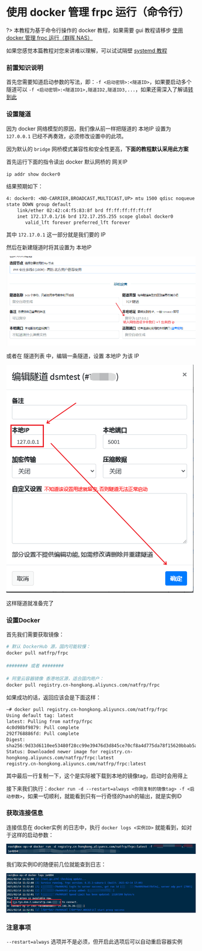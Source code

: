 # 使用 docker 管理 frpc 运行（命令行）

?> 本教程为基于命令行操作的 docker 教程，如果需要 gui 教程请移步 [使用 docker 管理 frpc 运行（群晖 NAS）](/frpc/usage/docker-syno)

如果您感觉本篇教程对您来讲难以理解，可以试试隔壁 [systemd 教程](/frpc/service/systemd)

### 前置知识说明

首先您需要知道启动参数的写法，即：`-f <启动密钥>:<隧道ID>`，如果要启动多个隧道可以 `-f <启动密钥>:<隧道ID1>,隧道ID2,隧道ID3,...`，如果还需深入了解请[转到此](/frpc/manual#从命令行启动)

### 设置隧道

因为 docker 网络模型的原因，我们像从前一样把隧道的 本地IP 设置为 `127.0.0.1` 已经不再奏效，必须修改设置中的此项。

因为默认的 `bridge` 网桥模式兼容性和安全性更高，**下面的教程默认采用此方案**

首先运行下面的指令读出 docker 默认网桥的 网关IP

`ip addr show docker0`

结果预期如下：

```
4: docker0: <NO-CARRIER,BROADCAST,MULTICAST,UP> mtu 1500 qdisc noqueue state DOWN group default 
    link/ether 02:42:c4:f5:83:8f brd ff:ff:ff:ff:ff:ff
    inet 172.17.0.1/16 brd 172.17.255.255 scope global docker0
       valid_lft forever preferred_lft forever
```

其中 `172.17.0.1` 这一部分就是我们要的 IP

然后在新建隧道时将其设置为 本地IP

![](_images/docker-tunnel-new.png)

或者在 隧道列表 中，编辑一条隧道，设置 本地IP 为该 IP

![](_images/docker-tunnel-mod.png)

这样隧道就准备完了

### 设置Docker

首先我们需要获取镜像：

```bash
# 默认 DockerHub 源，国内可能较慢：
docker pull natfrp/frpc

######## 或者 ########

# 阿里云容器镜像 香港地区源，适合国内用户：
docker pull registry.cn-hongkong.aliyuncs.com/natfrp/frpc
```

如果成功的话，返回应该会是下面这样：

```
~# docker pull registry.cn-hongkong.aliyuncs.com/natfrp/frpc
Using default tag: latest
latest: Pulling from natfrp/frpc
4c0d98bf9879: Pull complete 
292f768886fd: Pull complete 
Digest: sha256:9d33d6110ee53480f28cc99e39476d3d845ce70cf8a4d775da78f15620bbab5a
Status: Downloaded newer image for registry.cn-hongkong.aliyuncs.com/natfrp/frpc:latest
registry.cn-hongkong.aliyuncs.com/natfrp/frpc:latest
```

其中最后一行复制一下，这个是实际被下载到本地的镜像tag，启动时会用得上

接下来我们执行：`docker run -d --restart=always <你刚复制的镜像tag> -f <启动参数>`，如果一切顺利，就能看到只有一行奇怪的hash的输出，就是实例ID

### 获取连接信息

连接信息在 docker实例 的日志中，执行 `docker logs <实例ID>` 就能看到，如对于这样的启动参数：

![](_images/docker-cli-run.png)

我们取实例ID的随便前几位就能查到日志：

![](_images/docker-cli-log.png)

### 注意事项

`--restart=always` 选项并不是必须，但开启此选项后可以自动重启容器实例

